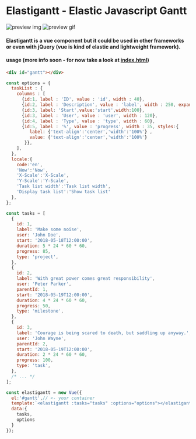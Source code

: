 # Elastigantt - Elastic Javascript Gantt

![preview img](https://github.com/neuronetio/elastigantt/raw/master/elastigantt.jpg)
![preview gif](https://github.com/neuronetio/elastigantt/raw/master/elastigantt.gif)


#### Elastigantt is a vue component but it could be used in other frameworks or even with jQuery (vue is kind of elastic and lightweight framework).


#### usage (more info soon - for now take a look at [index.html](https://github.com/neuronetio/elastigantt/blob/master/index.html))
```html
<div id="gantt"></div>
```
```javascript
const options = {
  taskList : {
    columns : [
      {id:1, label : 'ID', value : 'id', width : 40},
      {id:2, label : 'Description', value : 'label', width : 250, expander:true},
      {id:3, label: 'Start',value:'start',width:100},
      {id:3, label : 'User', value : 'user', width : 120},
      {id:4, label : 'Type', value : 'type', width : 60},
      {id:5, label : '%', value : 'progress', width : 35, styles:{
         label: {'text-align':'center','width':'100%'} ,
         value: {'text-align':'center','width':'100%'}
       }},
    ],
  },
  locale:{
    code:'en',
    'Now':'Now',
    'X-Scale':'X-Scale',
    'Y-Scale':'Y-Scale',
    'Task list width':'Task list width',
    'Display task list':'Show task list'
  },
};

const tasks = [
  {
    id: 1,
    label: 'Make some noise',
    user: 'John Doe',
    start: '2018-05-18T12:00:00',
    duration: 5 * 24 * 60 * 60,
    progress: 85,
    type: 'project',
  },
  {
    id: 2,
    label: 'With great power comes great responsibility',
    user: 'Peter Parker',
    parentId: 1,
    start: '2018-05-19T12:00:00',
    duration: 4 * 24 * 60 * 60,
    progress: 50,
    type: 'milestone',
  },
  {
    id: 3,
    label: 'Courage is being scared to death, but saddling up anyway.',
    user: 'John Wayne',
    parentId: 2,
    start: '2018-05-19T12:00:00',
    duration: 2 * 24 * 60 * 60,
    progress: 100,
    type: 'task',
  },
  /* ... */
];

const elastigantt = new Vue({
  el:'#gantt',// <- your container
  template:`<elastigantt :tasks="tasks" :options="options"></elastigantt>`,
  data:{
    tasks,
    options
  }
});
```
